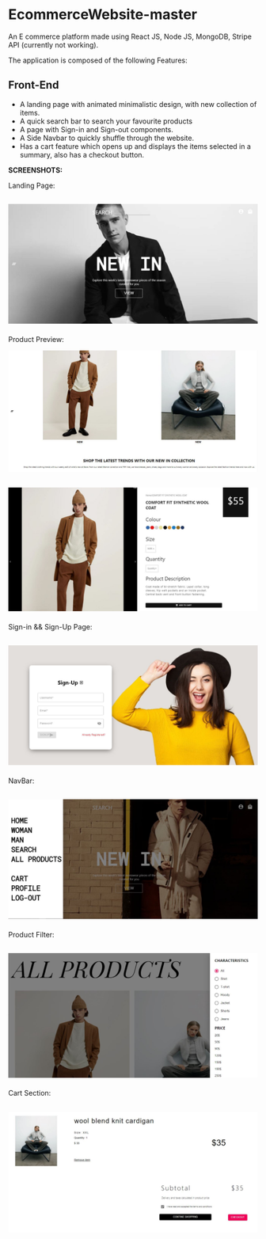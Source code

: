# EcommerceWebsite-master
 
 An E commerce platform made using React JS, Node JS, MongoDB, Stripe API (currently not working).

The application is composed of the following Features:

## Front-End
- A landing page with animated minimalistic design, with new collection of items.
- A quick search bar to search your favourite products
- A page with Sign-in and Sign-out components.
- A Side Navbar to quickly shuffle through the website.
- Has a cart feature which opens up and displays the items selected in a summary, also has a checkout button.

**SCREENSHOTS:**

Landing Page:

![](src/Assets/home.png)
---
Product Preview:

![](src/Assets/prod.png)

![](src/Assets/product.png)
---
Sign-in && Sign-Up Page:

![](src/Assets/signupp.png)
---
NavBar:

![](src/Assets/nav.png)
---
Product Filter:

![](src/Assets/filter.png)
---
Cart Section:

![](src/Assets/cart.png)
---



